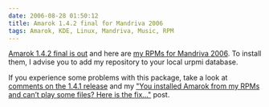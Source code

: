 ```yaml
---
date: 2006-08-28 01:50:12
title: Amarok 1.4.2 final for Mandriva 2006
tags: Amarok, KDE, Linux, Mandriva, Music, RPM
---
```


[Amarok 1.4.2 final is out](http://amarok.kde.org/content/view/80) and here are [my RPMs for Mandriva 2006](http://github.com/kdeldycke/mandriva-specs). To install them, I advise you to add my repository to your local urpmi database.

If you experience some problems with this package, take a look at [comments on the 1.4.1 release](http://kevin.deldycke.com/2006/07/amarok-141-for-mandriva-2006/) and my ["You installed Amarok from my RPMs and can’t play some files? Here is the fix…"](http://kevin.deldycke.com/2006/08/you-installed-amarok-from-my-rpms-and-you-cant-play-some-files-here-is-the-fix/) post.

